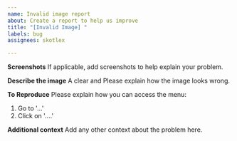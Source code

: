 ```yaml
---
name: Invalid image report
about: Create a report to help us improve
title: "[Invalid Image] "
labels: bug
assignees: skotlex

---
```


**Screenshots**
If applicable, add screenshots to help explain your problem.

**Describe the image**
A clear and Please explain how the image looks wrong.

**To Reproduce**
Please explain how you can access the menu:
1. Go to '...'
2. Click on '....'

**Additional context**
Add any other context about the problem here.
